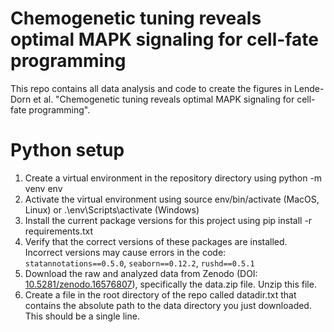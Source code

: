 # Chemogenetic tuning reveals optimal MAPK signaling for cell-fate programming
This repo contains all data analysis and code to create the figures in Lende-Dorn et al. "Chemogenetic tuning reveals optimal MAPK signaling for cell-fate programming".

# Python setup
1. Create a virtual environment in the repository directory using python -m venv env
2. Activate the virtual environment using source env/bin/activate (MacOS, Linux) or .\env\Scripts\activate (Windows)
3. Install the current package versions for this project using pip install -r requirements.txt
4. Verify that the correct versions of these packages are installed. Incorrect versions may cause errors in the code: `statannotations==0.5.0`, `seaborn==0.12.2`, `rushd==0.5.1`
5. Download the raw and analyzed data from Zenodo (DOI: [10.5281/zenodo.16576807](https://doi.org/10.5281/zenodo.16576807)), specifically the data.zip file. Unzip this file.
6. Create a file in the root directory of the repo called datadir.txt that contains the absolute path to the data directory you just downloaded. This should be a single line.
